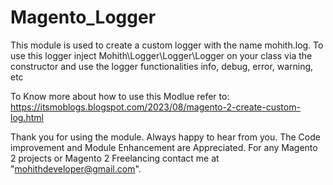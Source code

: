 # Magento_Logger
This module is used to create a custom logger with the name mohith.log.
To use this logger inject Mohith\Logger\Logger\Logger on your class via the constructor and use the logger functionalities info, debug, error, warning, etc

To Know more about how to use this Modlue refer to: https://itsmoblogs.blogspot.com/2023/08/magento-2-create-custom-log.html

Thank you for using the module. Always happy to hear from you. The Code improvement and Module Enhancement are Appreciated. For any Magento 2 projects or Magento 2 Freelancing contact me at "mohithdeveloper@gmail.com". 
